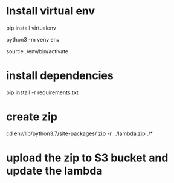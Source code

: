 # Install virtual env

pip install virtualenv

python3 -m venv env

source ./env/bin/activate 



# install dependencies

pip install -r requirements.txt


# create zip 
cd env/lib/python3.7/site-packages/
zip -r ../lambda.zip ./*

# upload the zip to S3 bucket and update the lambda



